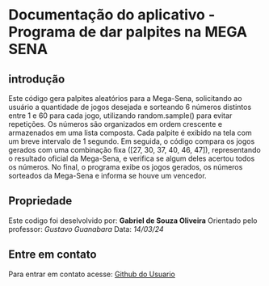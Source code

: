 # Documentação do aplicativo - Programa de dar palpites na MEGA SENA

## introdução

Este código gera palpites aleatórios para a Mega-Sena, solicitando ao usuário a quantidade de jogos desejada e sorteando 6 números distintos entre 1 e 60 para cada jogo, utilizando random.sample() para evitar repetições. Os números são organizados em ordem crescente e armazenados em uma lista composta. Cada palpite é exibido na tela com um breve intervalo de 1 segundo. Em seguida, o código compara os jogos gerados com uma combinação fixa ([27, 30, 37, 40, 46, 47]), representando o resultado oficial da Mega-Sena, e verifica se algum deles acertou todos os números. No final, o programa exibe os jogos gerados, os números sorteados da Mega-Sena e informa se houve um vencedor.

## Propriedade
Este codigo foi deselvolvido por: **Gabriel de Souza Oliveira**
Orientado pelo professor: *Gustavo Guanabara*
Data: *14/03/24*

## Entre em contato

Para entrar em contato acesse: [Github do Usuario](https://github.com/GabrieldeSouzaOliveira1)

